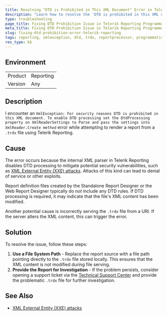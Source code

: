 ```yaml
---
title: Resolving "DTD is Prohibited in This XML Document" Error in Telerik Reporting
description: "Learn how to resolve the 'DTD is prohibited in this XML document' error when generating reports programmatically using Telerik Reporting."
type: troubleshooting
page_title: Fixing DTD Prohibition Issue in Telerik Reporting Programmatic Report Generation
meta_title: Fixing DTD Prohibition Issue in Telerik Reporting Programmatic Report Generation
slug: fixing-dtd-prohibition-error-telerik-reporting
tags: reporting, xmlexception, dtd, trdx, reportprocessor, programmatic-report-generation
res_type: kb
---
```


## Environment

<table>
  <tbody>
    <tr>
      <td> Product </td>
      <td> Reporting </td>
    </tr>
    <tr>
      <td> Version </td>
      <td> Any </td>
    </tr>
  </tbody>
</table>

## Description

I encounter an `XmlException: For security reasons DTD is prohibited in this XML document. To enable DTD processing set the DtdProcessing property on XmlReaderSettings to Parse and pass the settings into XmlReader.Create method` error while attempting to render a report from a `.trdx` file using Telerik Reporting.

## Cause

The error occurs because the internal XML parser in Telerik Reporting disables DTD processing to mitigate potential security vulnerabilities, such as [XML External Entity (XXE) attacks](https://owasp.org/www-community/vulnerabilities/XML_External_Entity_(XXE)_Processing). Attacks of this kind can lead to denial of service or other exploits.

Report definition files created by the Standalone Report Designer or the Web Report Designer typically do *not* include any DTD rules. If DTD processing is required, it may indicate that the file's XML content has been modified.

Another potential cause is incorrectly serving the `.trdx` file from a URI. If the server alters the XML content, this can trigger the error.

## Solution

To resolve the issue, follow these steps:

1. **Use a File System Path** - Replace the report source with a file path pointing directly to the `.trdx` file stored locally. This ensures that the XML content is not modified during file serving.
1. **Provide the Report for Investigation** - If the problem persists, consider opening a support ticket via the [Technical Support Center](https://www.telerik.com/account/support-center) and provide the problematic `.trdx` file for further investigation.

## See Also

* [XML External Entity (XXE) attacks](https://owasp.org/www-community/vulnerabilities/XML_External_Entity_(XXE)_Processing)
